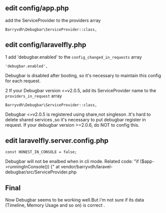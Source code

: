## edit config/app.php
add the ServiceProvider to the providers array
```
Barryvdh\Debugbar\ServiceProvider::class,
```

## edit config/laravelfly.php
1 add 'debugbar.enabled' to the `config_changed_in_requests` array
```
'debugbar.enabled',
```
Debugbar is disabled after booting, so it's necessary to maintain this config for each request.


2 If your Debugbar version <=v2.0.5, add its ServiceProvider name to the `providers_in_request` array
```
Barryvdh\Debugbar\ServiceProvider::class,
```
Debugbar <=v2.0.5 is registered using share,not singleson .It's hard to delete shared services ,so it's necessary to put debugbar register in request.
If your debugbar version >=2.0.6, do NOT to config this.

## edit laravelfly.server.config.php
```
const HONEST_IN_CONSOLE = false; 
```
Debugbar will not be enalbed when in cli mode.
Related code:  "if ($app->runningInConsole()) {"  at vendor/barryvdh/laravel-debugbar/src/ServiceProvider.php

## Final
Now Debugbar seems to be working well.But i'm not sure if its data (Timeline, Memory Usage and so on) is correct .

